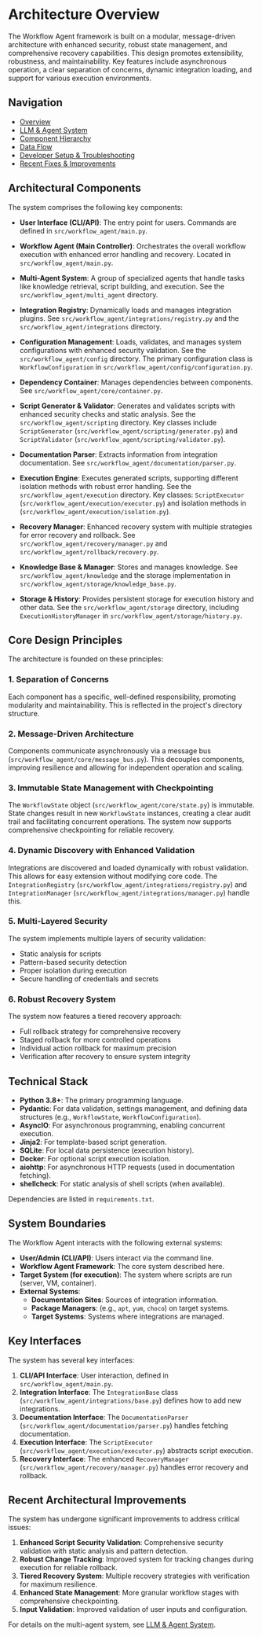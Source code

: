 # Architecture Overview

The Workflow Agent framework is built on a modular, message-driven architecture with enhanced security, robust state management, and comprehensive recovery capabilities. This design promotes extensibility, robustness, and maintainability. Key features include asynchronous operation, a clear separation of concerns, dynamic integration loading, and support for various execution environments.

## Navigation

-   [Overview](README.md)
-   [LLM & Agent System](llm-agents-readme.md)
-   [Component Hierarchy](component-hierarchy-readme.md)
-   [Data Flow](data-flow-readme.md)
-   [Developer Setup & Troubleshooting](developer-readme.md)
-   [Recent Fixes & Improvements](FIXED.md)

## Architectural Components

The system comprises the following key components:

*   **User Interface (CLI/API)**: The entry point for users. Commands are defined in `src/workflow_agent/main.py`.

*   **Workflow Agent (Main Controller)**: Orchestrates the overall workflow execution with enhanced error handling and recovery. Located in `src/workflow_agent/main.py`.

*   **Multi-Agent System**: A group of specialized agents that handle tasks like knowledge retrieval, script building, and execution. See the `src/workflow_agent/multi_agent` directory.

*   **Integration Registry**: Dynamically loads and manages integration plugins. See `src/workflow_agent/integrations/registry.py` and the `src/workflow_agent/integrations` directory.

*   **Configuration Management**: Loads, validates, and manages system configurations with enhanced security validation. See the `src/workflow_agent/config` directory. The primary configuration class is `WorkflowConfiguration` in `src/workflow_agent/config/configuration.py`.

*   **Dependency Container**: Manages dependencies between components. See `src/workflow_agent/core/container.py`.

*   **Script Generator & Validator**: Generates and validates scripts with enhanced security checks and static analysis. See the `src/workflow_agent/scripting` directory. Key classes include `ScriptGenerator` (`src/workflow_agent/scripting/generator.py`) and `ScriptValidator` (`src/workflow_agent/scripting/validator.py`).

*   **Documentation Parser**: Extracts information from integration documentation. See `src/workflow_agent/documentation/parser.py`.

*   **Execution Engine**: Executes generated scripts, supporting different isolation methods with robust error handling. See the `src/workflow_agent/execution` directory. Key classes: `ScriptExecutor` (`src/workflow_agent/execution/executor.py`) and isolation methods in (`src/workflow_agent/execution/isolation.py`).

*   **Recovery Manager**: Enhanced recovery system with multiple strategies for error recovery and rollback. See `src/workflow_agent/recovery/manager.py` and `src/workflow_agent/rollback/recovery.py`.

*   **Knowledge Base & Manager**: Stores and manages knowledge. See `src/workflow_agent/knowledge` and the storage implementation in `src/workflow_agent/storage/knowledge_base.py`.

*   **Storage & History**: Provides persistent storage for execution history and other data. See the `src/workflow_agent/storage` directory, including `ExecutionHistoryManager` in `src/workflow_agent/storage/history.py`.

## Core Design Principles

The architecture is founded on these principles:

### 1. Separation of Concerns

Each component has a specific, well-defined responsibility, promoting modularity and maintainability. This is reflected in the project's directory structure.

### 2. Message-Driven Architecture

Components communicate asynchronously via a message bus (`src/workflow_agent/core/message_bus.py`). This decouples components, improving resilience and allowing for independent operation and scaling.

### 3. Immutable State Management with Checkpointing

The `WorkflowState` object (`src/workflow_agent/core/state.py`) is immutable. State changes result in new `WorkflowState` instances, creating a clear audit trail and facilitating concurrent operations. The system now supports comprehensive checkpointing for reliable recovery.

### 4. Dynamic Discovery with Enhanced Validation

Integrations are discovered and loaded dynamically with robust validation. This allows for easy extension without modifying core code. The `IntegrationRegistry` (`src/workflow_agent/integrations/registry.py`) and `IntegrationManager` (`src/workflow_agent/integrations/manager.py`) handle this.

### 5. Multi-Layered Security

The system implements multiple layers of security validation:
- Static analysis for scripts
- Pattern-based security detection
- Proper isolation during execution
- Secure handling of credentials and secrets

### 6. Robust Recovery System

The system now features a tiered recovery approach:
- Full rollback strategy for comprehensive recovery
- Staged rollback for more controlled operations
- Individual action rollback for maximum precision
- Verification after recovery to ensure system integrity

## Technical Stack

-   **Python 3.8+**: The primary programming language.
-   **Pydantic**: For data validation, settings management, and defining data structures (e.g., `WorkflowState`, `WorkflowConfiguration`).
-   **AsyncIO**: For asynchronous programming, enabling concurrent execution.
-   **Jinja2**: For template-based script generation.
-   **SQLite**: For local data persistence (execution history).
-   **Docker**: For optional script execution isolation.
-   **aiohttp**: For asynchronous HTTP requests (used in documentation fetching).
-   **shellcheck**: For static analysis of shell scripts (when available).

Dependencies are listed in `requirements.txt`.

## System Boundaries

The Workflow Agent interacts with the following external systems:

-   **User/Admin (CLI/API)**: Users interact via the command line.
-   **Workflow Agent Framework**: The core system described here.
-   **Target System (for execution)**: The system where scripts are run (server, VM, container).
-   **External Systems**:
    -   **Documentation Sites**: Sources of integration information.
    -   **Package Managers**: (e.g., `apt`, `yum`, `choco`) on target systems.
    -   **Target Systems**: Systems where integrations are managed.

## Key Interfaces

The system has several key interfaces:

1.  **CLI/API Interface**: User interaction, defined in `src/workflow_agent/main.py`.
2.  **Integration Interface**: The `IntegrationBase` class (`src/workflow_agent/integrations/base.py`) defines how to add new integrations.
3.  **Documentation Interface**: The `DocumentationParser` (`src/workflow_agent/documentation/parser.py`) handles fetching documentation.
4.  **Execution Interface**: The `ScriptExecutor` (`src/workflow_agent/execution/executor.py`) abstracts script execution.
5.  **Recovery Interface**: The enhanced `RecoveryManager` (`src/workflow_agent/recovery/manager.py`) handles error recovery and rollback.

## Recent Architectural Improvements

The system has undergone significant improvements to address critical issues:

1. **Enhanced Script Security Validation**: Comprehensive security validation with static analysis and pattern detection.
2. **Robust Change Tracking**: Improved system for tracking changes during execution for reliable rollback.
3. **Tiered Recovery System**: Multiple recovery strategies with verification for maximum resilience.
4. **Enhanced State Management**: More granular workflow stages with comprehensive checkpointing.
5. **Input Validation**: Improved validation of user inputs and configuration.

For details on the multi-agent system, see [LLM & Agent System](llm-agents-readme.md).
